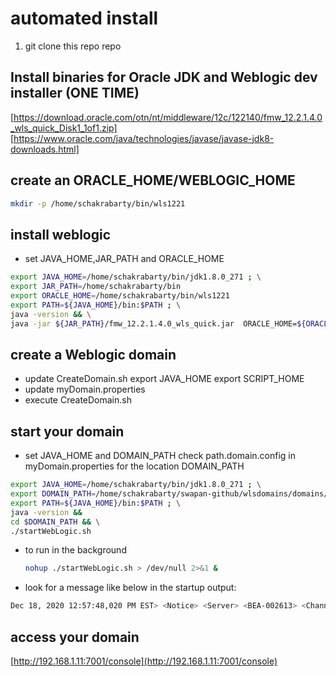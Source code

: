 # automated install

1. git clone this repo repo

## Install binaries for Oracle JDK and Weblogic dev installer (ONE TIME)

[https://download.oracle.com/otn/nt/middleware/12c/122140/fmw_12.2.1.4.0_wls_quick_Disk1_1of1.zip]
[https://www.oracle.com/java/technologies/javase/javase-jdk8-downloads.html]

## create an ORACLE_HOME/WEBLOGIC_HOME

```bash
mkdir -p /home/schakrabarty/bin/wls1221
```

## install weblogic

* set JAVA_HOME,JAR_PATH and ORACLE_HOME

```bash
export JAVA_HOME=/home/schakrabarty/bin/jdk1.8.0_271 ; \
export JAR_PATH=/home/schakrabarty/bin
export ORACLE_HOME=/home/schakrabarty/bin/wls1221
export PATH=${JAVA_HOME}/bin:$PATH ; \
java -version && \
java -jar ${JAR_PATH}/fmw_12.2.1.4.0_wls_quick.jar  ORACLE_HOME=${ORACLE_HOME}
```

## create a Weblogic domain

* update CreateDomain.sh
  export JAVA_HOME
  export SCRIPT_HOME
* update myDomain.properties
* execute CreateDomain.sh

## start your domain

* set JAVA_HOME and DOMAIN_PATH
  check path.domain.config in myDomain.properties for the location DOMAIN_PATH

```bash
export JAVA_HOME=/home/schakrabarty/bin/jdk1.8.0_271 ; \
export DOMAIN_PATH=/home/schakrabarty/swapan-github/wlsdomains/domains/swapan-domain
export PATH=${JAVA_HOME}/bin:$PATH ; \
java -version &&
cd $DOMAIN_PATH && \
./startWebLogic.sh
```

* to run in the background

  ```bash
  nohup ./startWebLogic.sh > /dev/null 2>&1 &
  ```

* look for a message like below in the startup output:

```bash
Dec 18, 2020 12:57:48,020 PM EST> <Notice> <Server> <BEA-002613> <Channel "Default" is now listening on 192.168.1.11:7001 for protocols iiop, t3, ldap, snmp, http.>
```

## access your domain

  [http://192.168.1.11:7001/console](http://192.168.1.11:7001/console)
